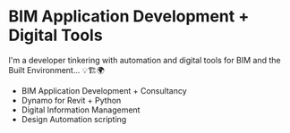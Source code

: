 # BIM Application Development + Digital Tools

I'm a developer tinkering with automation and digital tools for BIM and the Built Environment... :bulb::building_construction::earth_africa:

- BIM Application Development + Consultancy
- Dynamo for Revit + Python
- Digital Information Management
- Design Automation scripting

<!--- :sunglasses: Currently open to hire... --->
